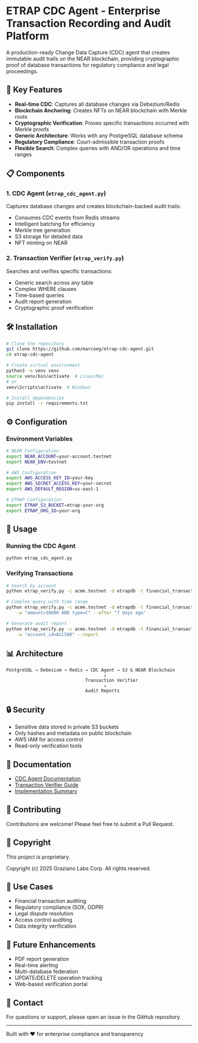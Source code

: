 # ETRAP CDC Agent - Enterprise Transaction Recording and Audit Platform

A production-ready Change Data Capture (CDC) agent that creates immutable audit trails on the NEAR blockchain, providing cryptographic proof of database transactions for regulatory compliance and legal proceedings.

## 🚀 Key Features

- **Real-time CDC**: Captures all database changes via Debezium/Redis
- **Blockchain Anchoring**: Creates NFTs on NEAR blockchain with Merkle roots
- **Cryptographic Verification**: Proves specific transactions occurred with Merkle proofs
- **Generic Architecture**: Works with any PostgreSQL database schema
- **Regulatory Compliance**: Court-admissible transaction proofs
- **Flexible Search**: Complex queries with AND/OR operations and time ranges

## 📋 Components

### 1. CDC Agent (`etrap_cdc_agent.py`)
Captures database changes and creates blockchain-backed audit trails:
- Consumes CDC events from Redis streams
- Intelligent batching for efficiency
- Merkle tree generation
- S3 storage for detailed data
- NFT minting on NEAR

### 2. Transaction Verifier (`etrap_verify.py`)
Searches and verifies specific transactions:
- Generic search across any table
- Complex WHERE clauses
- Time-based queries
- Audit report generation
- Cryptographic proof verification

## 🛠️ Installation

```bash
# Clone the repository
git clone https://github.com/marcoeg/etrap-cdc-agent.git
cd etrap-cdc-agent

# Create virtual environment
python3 -m venv venv
source venv/bin/activate  # Linux/Mac
# or
venv\Scripts\activate  # Windows

# Install dependencies
pip install -r requirements.txt
```

## ⚙️ Configuration

### Environment Variables

```bash
# NEAR Configuration
export NEAR_ACCOUNT=your-account.testnet
export NEAR_ENV=testnet

# AWS Configuration
export AWS_ACCESS_KEY_ID=your-key
export AWS_SECRET_ACCESS_KEY=your-secret
export AWS_DEFAULT_REGION=us-east-1

# ETRAP Configuration
export ETRAP_S3_BUCKET=etrap-your-org
export ETRAP_ORG_ID=your-org
```

## 📖 Usage

### Running the CDC Agent

```bash
python etrap_cdc_agent.py
```

### Verifying Transactions

```bash
# Search by account
python etrap_verify.py -c acme.testnet -d etrapdb -t financial_transactions -w "account_id=ACC500"

# Complex query with time range
python etrap_verify.py -c acme.testnet -d etrapdb -t financial_transactions \
    -w "amount>10000 AND type=C" --after "7 days ago"

# Generate audit report
python etrap_verify.py -c acme.testnet -d etrapdb -t financial_transactions \
    -w "account_id=ACC500" --report
```

## 📊 Architecture

```
PostgreSQL → Debezium → Redis → CDC Agent → S3 & NEAR Blockchain
                                     ↓
                              Transaction Verifier
                                     ↓
                              Audit Reports
```

## 🔒 Security

- Sensitive data stored in private S3 buckets
- Only hashes and metadata on public blockchain
- AWS IAM for access control
- Read-only verification tools

## 📝 Documentation

- [CDC Agent Documentation](README_CDC.md)
- [Transaction Verifier Guide](README_etrap_verify.md)
- [Implementation Summary](summary.txt)

## 🤝 Contributing

Contributions are welcome! Please feel free to submit a Pull Request.

## 📄 Copyright


This project is proprietary.

Copyright (c) 2025 Graziano Labs Corp. All rights reserved.


## 🏢 Use Cases

- Financial transaction auditing
- Regulatory compliance (SOX, GDPR)
- Legal dispute resolution
- Access control auditing
- Data integrity verification

## 🚧 Future Enhancements

- PDF report generation
- Real-time alerting
- Multi-database federation
- UPDATE/DELETE operation tracking
- Web-based verification portal

## 📧 Contact

For questions or support, please open an issue in the GitHub repository.

---

Built with ❤️ for enterprise compliance and transparency